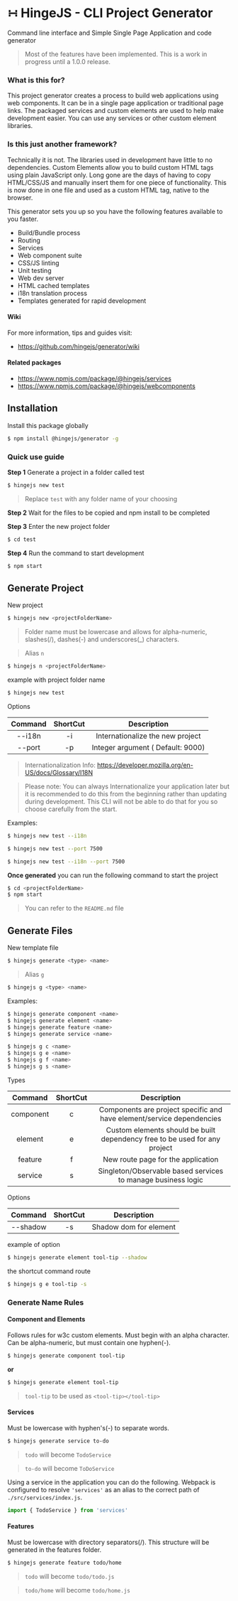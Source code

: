 # &#8762; HingeJS - CLI Project Generator

Command line interface and Simple Single Page Application and code generator

> Most of the features have been implemented. This is a work in progress until a 1.0.0 release.

### What is this for?

This project generator creates a process to build web applications using web components.  It can be in a single page application or traditional page links. The packaged services and custom elements are used to help make development easier. You can use any services or other custom element libraries.

### Is this just another framework?

Technically it is not.  The libraries used in development have little to no dependencies.  Custom Elements allow you to build custom HTML tags using plain JavaScript only.  Long gone are the days of having to copy HTML/CSS/JS and manually insert them for one piece of functionality.  This is now done in one file and used as a custom HTML tag, native to the browser.


This generator sets you up so you have the following features available to you faster.

- Build/Bundle process
- Routing
- Services
- Web component suite
- CSS/JS linting
- Unit testing
- Web dev server
- HTML cached templates
- i18n translation process
- Templates generated for rapid development

#### Wiki

For more information, tips and guides visit:

- https://github.com/hingejs/generator/wiki

#### Related packages

- https://www.npmjs.com/package/@hingejs/services
- https://www.npmjs.com/package/@hingejs/webcomponents

## Installation

Install this package globally

```sh
$ npm install @hingejs/generator -g
```

### Quick use guide

**Step 1** Generate a project in a folder called test

```sh
$ hingejs new test
```

> Replace `test` with any folder name of your choosing

**Step 2** Wait for the files to be copied and npm install to be completed

**Step 3** Enter the new project folder 
```sh
$ cd test
```

**Step 4** Run the command to start development
```sh
$ npm start
```


## Generate Project

New project

```sh
$ hingejs new <projectFolderName>
```
> Folder name must be lowercase and allows for alpha-numeric, slashes(/), dashes(-) and underscores(_) characters.

> Alias `n`

```sh
$ hingejs n <projectFolderName>
```

example with project folder name 

```sh
$ hingejs new test
```

Options

| Command  | ShortCut | Description |
|:---------:|:---------:|:---------:|
| --i18n | -i | Internationalize the new project |
| --port <number> | -p | Integer argument ( Default: 9000) |

> Internationalization Info: https://developer.mozilla.org/en-US/docs/Glossary/I18N

> Please note:  You can always Internationalize your application later but it is recommended to do this from the beginning rather than updating during development. This CLI will not be able to do that for you so choose carefully from the start.

Examples:

```sh
$ hingejs new test --i18n
```

```sh
$ hingejs new test --port 7500
```

```sh
$ hingejs new test --i18n --port 7500
```

**Once generated** you can run the following command to start the project

```sh
$ cd <projectFolderName>
$ npm start
```

> You can refer to the <projectFolderName> `README.md` file

## Generate Files

New template file

```sh
$ hingejs generate <type> <name>
```

> Alias `g`

```sh
$ hingejs g <type> <name>
```

Examples:

```sh
$ hingejs generate component <name>
$ hingejs generate element <name>
$ hingejs generate feature <name>
$ hingejs generate service <name>

$ hingejs g c <name>
$ hingejs g e <name>
$ hingejs g f <name>
$ hingejs g s <name>
```

Types

| Command  | ShortCut | Description |
|:---------:|:---------:|:---------:|
| component | c | Components are project specific and have element/service dependencies |
| element | e | Custom elements should be built dependency free to be used for any project |
| feature | f | New route page for the application |
| service | s | Singleton/Observable based services to manage business logic |


Options

| Command  | ShortCut | Description |
|:---------:|:---------:|:---------:|
| --shadow | -s | Shadow dom for element |

example of option

```sh
$ hingejs generate element tool-tip --shadow
```

the shortcut command route

```sh
$ hingejs g e tool-tip -s
```


### Generate Name Rules

#### Component and Elements
Follows rules for w3c custom elements.  Must begin with an alpha character.  Can be alpha-numeric, but must contain one hyphen(-).

```sh
$ hingejs generate component tool-tip
```
**or**

```sh
$ hingejs generate element tool-tip
```

 > `tool-tip` to be used as `<tool-tip></tool-tip>`
 
#### Services
  Must be lowercase with hyphen's(-) to separate words.

```sh
$ hingejs generate service to-do
```

  > `todo` will become `TodoService`

  > `to-do` will become `ToDoService`

Using a service in the application you can do the following.  Webpack is configured to resolve `'services'` as an alias to the correct path of `./src/services/index.js`.

```js
import { TodoService } from 'services'
```

#### Features
  Must be lowercase with directory separators(/).  This structure will be generated in the features folder.

```sh
$ hingejs generate feature todo/home
```

  > `todo` will become `todo/todo.js`

  > `todo/home` will become `todo/home.js`
